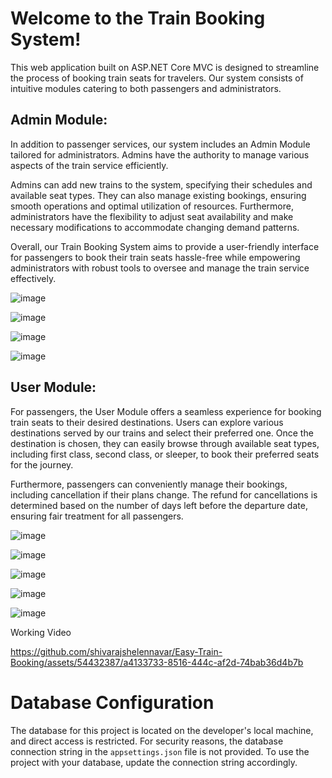 # Welcome to the Train Booking System!

This web application built on ASP.NET Core MVC is designed to streamline the process of booking train seats for travelers. Our system consists of intuitive modules catering to both passengers and administrators.

## Admin Module:

In addition to passenger services, our system includes an Admin Module tailored for administrators. Admins have the authority to manage various aspects of the train service efficiently.

Admins can add new trains to the system, specifying their schedules and available seat types. They can also manage existing bookings, ensuring smooth operations and optimal utilization of resources. Furthermore, administrators have the flexibility to adjust seat availability and make necessary modifications to accommodate changing demand patterns.

Overall, our Train Booking System aims to provide a user-friendly interface for passengers to book their train seats hassle-free while empowering administrators with robust tools to oversee and manage the train service effectively.


![image](https://github.com/shivarajshelennavar/Easy-Train-Booking/assets/54432387/1899a777-2fcf-47cb-b9e9-47ac3c24638f)


![image](https://github.com/shivarajshelennavar/Easy-Train-Booking/assets/54432387/42aaa5cb-110c-496d-9924-34f49e224e27)

![image](https://github.com/shivarajshelennavar/Easy-Train-Booking/assets/54432387/410882df-97d1-4e77-9d8f-68a18a14316f)


![image](https://github.com/shivarajshelennavar/Easy-Train-Booking/assets/54432387/9a5b5bcd-2ef3-49f3-978d-23a7bf4e0e34)


## User Module:

For passengers, the User Module offers a seamless experience for booking train seats to their desired destinations. Users can explore various destinations served by our trains and select their preferred one. Once the destination is chosen, they can easily browse through available seat types, including first class, second class, or sleeper, to book their preferred seats for the journey.

Furthermore, passengers can conveniently manage their bookings, including cancellation if their plans change. The refund for cancellations is determined based on the number of days left before the departure date, ensuring fair treatment for all passengers.

![image](https://github.com/shivarajshelennavar/Easy-Train-Booking/assets/54432387/333aad89-a083-47aa-8a08-5e2db7c568a6)


![image](https://github.com/shivarajshelennavar/Easy-Train-Booking/assets/54432387/a6e44a2e-c174-4dd0-a4f8-305577f12222)


![image](https://github.com/shivarajshelennavar/Easy-Train-Booking/assets/54432387/a07ff858-d843-4bc3-a579-93f1908d9676)

![image](https://github.com/shivarajshelennavar/Easy-Train-Booking/assets/54432387/2a9e0a86-e3fd-454e-b1fb-30e22202c23a)

![image](https://github.com/shivarajshelennavar/Easy-Train-Booking/assets/54432387/90fde09d-78be-4b65-b18b-e0d0848e8119)

Working Video


https://github.com/shivarajshelennavar/Easy-Train-Booking/assets/54432387/a4133733-8516-444c-af2d-74bab36d4b7b



# Database Configuration

The database for this project is located on the developer's local machine, and direct access is restricted. For security reasons, the database connection string in the `appsettings.json` file is not provided. To use the project with your database, update the connection string accordingly.

















